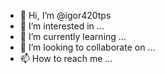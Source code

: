 - 👋 Hi, I’m @igor420tps
- 👀 I’m interested in ...
- 🌱 I’m currently learning ...
- 💞️ I’m looking to collaborate on ...
- 📫 How to reach me ...

<!---
igor420tps/igor420tps is a ✨ special ✨ repository because its `README.md` (this file) appears on your GitHub profile.
You can click the Preview link to take a look at your changes.
--->
